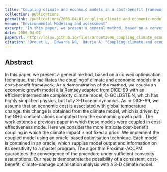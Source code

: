 ```yaml
---
title: "Coupling climate and economic models in a cost-benefit framework: A convex optimisation approach"
collection: publications
permalink: /publications/2006-04-01-coupling-climate-and-economic-models-in-a-cost-benefit-framework-a-convex-optimisation-approach
venue: "Environmental Modeling and Assessment"
excerpt: 'In this paper, we present a general method, based on a convex optimisation technique, that facilitates the coupling of climate and economic models in a cost-benefit framework.'
date: 2006-04-01
paperurl: http://lolow.github.io/files/Drouet2006_coupling_climate_economy_CB.pdf
citation: 'Drouet L,  Edwards NR,  Haurie A. "Coupling climate and economic models in a cost-benefit framework: A convex optimisation approach." <i>Environmental Modeling and Assessment</i>. 11(2), 101-114, 2006.'
---
```


## Abstract
  In this paper, we present a general method, based on a convex optimisation technique, that facilitates the coupling of climate and economic models in a cost-benefit framework. As a demonstration of the method, we couple an economic growth model à la Ramsey adapted from DICE-99 with an efficient intermediate complexity climate model, C-GOLDSTEIN, which has highly simplified physics, but fully 3-D ocean dynamics. As in DICE-99, we assume that an economic cost is associated with global temperature change: this change is obtained from the climate model, which is driven by the GHG concentrations computed from the economic growth path. The work extends a previous paper in which these models were coupled in cost-effectiveness mode. Here we consider the more intricate cost-benefit coupling in which the climate impact is not fixed a priori. We implement the coupled model using an oracle-based optimisation technique. Each model is contained in an oracle, which supplies model output and information on its sensitivity to a master program. The algorithm Proximal-ACCPM guarantees the convergence of the procedure under sufficient convexity assumptions. Our results demonstrate the possibility of a consistent, cost-benefit, climate-damage optimisation analysis with a 3-D climate model.